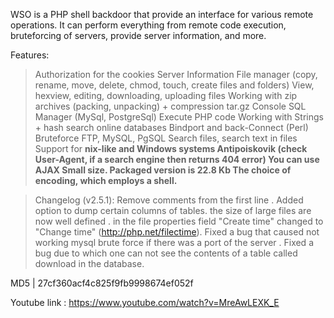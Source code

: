 WSO is a PHP shell backdoor that provide an interface for various remote operations. It can perform everything from remote code execution, bruteforcing of servers, provide server information, and more.

Features:
> Authorization for the cookies
> Server Information
> File manager (copy, rename, move, delete, chmod, touch, create files and folders)
> View, hexview, editing, downloading, uploading files
> Working with zip archives (packing, unpacking) + compression tar.gz
> Console
> SQL Manager (MySql, PostgreSql)
> Execute PHP code
> Working with Strings + hash search online databases
> Bindport and back-Connect (Perl)
> Bruteforce FTP, MySQL, PgSQL
> Search files, search text in files
> Support for **nix-like and Windows systems
> Antipoiskovik (check User-Agent, if a search engine then returns 404 error)
> You can use AJAX
> Small size. Packaged version is 22.8 Kb
> The choice of encoding, which employs a shell.**


> Changelog (v2.5.1):
> Remove comments from the first line .
> Added option to dump certain columns of tables.
> the size of large files are now well defined .
> in the file properties field "Create time" changed to "Change time" (http://php.net/filectime).
> Fixed a bug that caused not working mysql brute force if there was a port of the server .
> Fixed a bug due to which one can not see the contents of a table called download in the database.

MD5 | 27cf360acf4c825f9fb9998674ef052f

Youtube link :
https://www.youtube.com/watch?v=MreAwLEXK_E